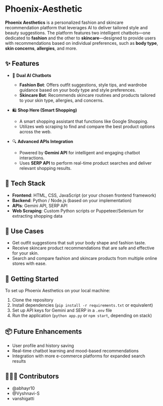# Phoenix-Aesthetic

**Phoenix Aesthetics** is a personalized fashion and skincare recommendation platform that leverages AI to deliver tailored style and beauty suggestions. The platform features two intelligent chatbots—one dedicated to **fashion** and the other to **skincare**—designed to provide users with recommendations based on individual preferences, such as **body type**, **skin concerns**, **allergies**, and more.

## ✨ Features

* 🧠 **Dual AI Chatbots**

  * **Fashion Bot**: Offers outfit suggestions, style tips, and wardrobe guidance based on your body type and style preferences.
  * **Skincare Bot**: Recommends skincare routines and products tailored to your skin type, allergies, and concerns.

* 🛍️ **Shop Here (Smart Shopping)**

  * A smart shopping assistant that functions like Google Shopping.
  * Utilizes web scraping to find and compare the best product options across the web.

* 🔍 **Advanced APIs Integration**

  * Powered by **Gemini API** for intelligent and engaging chatbot interactions.
  * Uses **SERP API** to perform real-time product searches and deliver relevant shopping results.

## 🔧 Tech Stack

* **Frontend**: HTML, CSS, JavaScript (or your chosen frontend framework)
* **Backend**: Python / Node.js (based on your implementation)
* **APIs**: Gemini API, SERP API
* **Web Scraping**: Custom Python scripts or Puppeteer/Selenium for extracting shopping data

## 🎯 Use Cases

* Get outfit suggestions that suit your body shape and fashion taste.
* Receive skincare product recommendations that are safe and effective for your skin.
* Search and compare fashion and skincare products from multiple online stores with ease.

## 🚀 Getting Started

To set up Phoenix Aesthetics on your local machine:

1. Clone the repository
2. Install dependencies (`pip install -r requirements.txt` or equivalent)
3. Set up API keys for Gemini and SERP in a `.env` file
4. Run the application (`python app.py` or `npm start`, depending on stack)

## 📦 Future Enhancements

* User profile and history saving
* Real-time chatbot learning and mood-based recommendations
* Integration with more e-commerce platforms for expanded search results

## 🧑‍🤝‍🧑 Contributors
- @abhayr10
- @Vyshnavi-S
- vanshigatti


